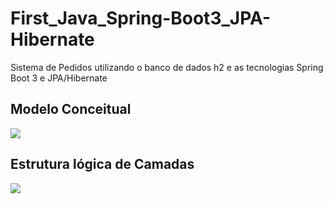 # First_Java_Spring-Boot3_JPA-Hibernate
Sistema de Pedidos utilizando o banco de dados h2 e as tecnologias Spring Boot 3 e JPA/Hibernate
## Modelo Conceitual
<img src="https://user-images.githubusercontent.com/105173431/211178415-8449e253-e89d-4c99-a3a0-c0c1353c51cc.png" />
<h2> Estrutura lógica de Camadas</h2>
<img src="https://user-images.githubusercontent.com/105173431/211178427-11c7ab2f-2593-4dfe-9851-ad4c776e62b1.png" />
